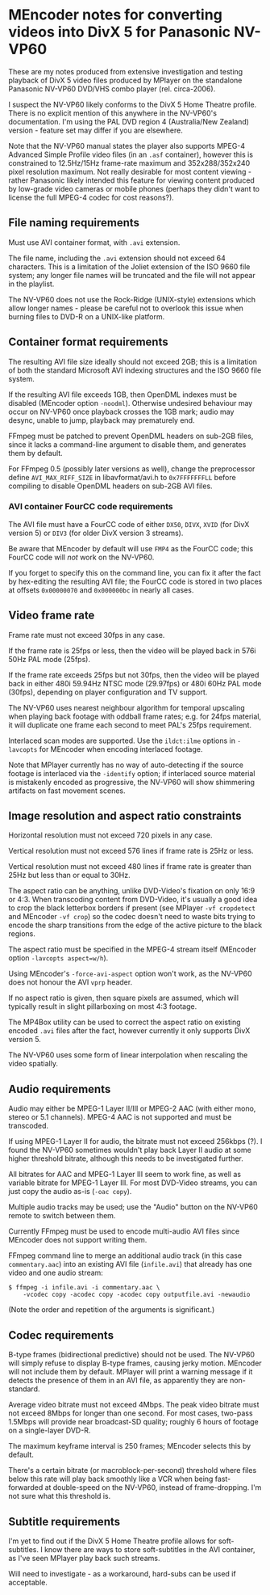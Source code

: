 MEncoder notes for converting videos into DivX 5 for Panasonic NV-VP60
======================================================================

These are my notes produced from extensive investigation and testing
playback of DivX 5 video files produced by MPlayer on the standalone
Panasonic NV-VP60 DVD/VHS combo player (rel. circa-2006).

I suspect the NV-VP60 likely conforms to the DivX 5 Home Theatre
profile. There is no explicit mention of this anywhere in the NV-VP60's
documentation. I'm using the PAL DVD region 4 (Australia/New Zealand)
version - feature set may differ if you are elsewhere.

Note that the NV-VP60 manual states the player also supports MPEG-4
Advanced Simple Profile video files (in an `.asf` container), however
this is constrained to 12.5Hz/15Hz frame-rate maximum and
352x288/352x240 pixel resolution maximum. Not really desirable for most
content viewing - rather Panasonic likely intended this feature for
viewing content produced by low-grade video cameras or mobile phones
(perhaps they didn't want to license the full MPEG-4 codec for cost
reasons?).

File naming requirements
------------------------

Must use AVI container format, with `.avi` extension.

The file name, including the `.avi` extension should not exceed 64
characters. This is a limitation of the Joliet extension of the ISO 9660
file system; any longer file names will be truncated and the file will
not appear in the playlist.

The NV-VP60 does not use the Rock-Ridge (UNIX-style) extensions which
allow longer names - please be careful not to overlook this issue when
burning files to DVD-R on a UNIX-like platform.

Container format requirements
-----------------------------

The resulting AVI file size ideally should not exceed 2GB; this is a
limitation of both the standard Microsoft AVI indexing structures and
the ISO 9660 file system.

If the resulting AVI file exceeds 1GB, then OpenDML indexes must be
disabled (MEncoder option `-noodml`). Otherwise undesired behaviour may
occur on NV-VP60 once playback crosses the 1GB mark; audio may desync,
unable to jump, playback may prematurely end.

FFmpeg must be patched to prevent OpenDML headers on sub-2GB files,
since it lacks a command-line argument to disable them, and generates
them by default.

For FFmpeg 0.5 (possibly later versions as well), change the
preprocessor define `AVI_MAX_RIFF_SIZE` in libavformat/avi.h to
`0x7FFFFFFFLL` before compiling to disable OpenDML headers on sub-2GB
AVI files.

### AVI container FourCC code requirements

The AVI file must have a FourCC code of either `DX50`, `DIVX`, `XVID`
(for DivX version 5) or `DIV3` (for older DivX version 3 streams).

Be aware that MEncoder by default will use `FMP4` as the FourCC code;
this FourCC code will *not* work on the NV-VP60.

If you forget to specify this on the command line, you can fix it after
the fact by hex-editing the resulting AVI file; the FourCC code is
stored in two places at offsets `0x00000070` and `0x000000bc` in nearly
all cases.

Video frame rate
----------------

Frame rate must not exceed 30fps in any case.

If the frame rate is 25fps or less, then the video will be played back
in 576i 50Hz PAL mode (25fps).

If the frame rate exceeds 25fps but not 30fps, then the video will be
played back in either 480i 59.94Hz NTSC mode (29.97fps) or 480i 60Hz PAL
mode (30fps), depending on player configuration and TV support.

The NV-VP60 uses nearest neighbour algorithm for temporal upscaling when
playing back footage with oddball frame rates; e.g. for 24fps material,
it will duplicate one frame each second to meet PAL's 25fps requirement.

Interlaced scan modes are supported. Use the `ildct:ilme` options in
`-lavcopts` for MEncoder when encoding interlaced footage.

Note that MPlayer currently has no way of auto-detecting if the source
footage is interlaced via the `-identify` option; if interlaced source
material is mistakenly encoded as progressive, the NV-VP60 will show
shimmering artifacts on fast movement scenes.

Image resolution and aspect ratio constraints
---------------------------------------------

Horizontal resolution must not exceed 720 pixels in any case.

Vertical resolution must not exceed 576 lines if frame rate is 25Hz or
less.

Vertical resolution must not exceed 480 lines if frame rate is greater
than 25Hz but less than or equal to 30Hz.

The aspect ratio can be anything, unlike DVD-Video's fixation on only
16:9 or 4:3. When transcoding content from DVD-Video, it's usually a
good idea to crop the black letterbox borders if present (see MPlayer
`-vf cropdetect` and MEncoder `-vf crop`) so the codec doesn't need to
waste bits trying to encode the sharp transitions from the edge of the
active picture to the black regions.

The aspect ratio must be specified in the MPEG-4 stream itself (MEncoder
option `-lavcopts aspect=w/h`).

Using MEncoder's `-force-avi-aspect` option won't work, as the NV-VP60
does not honour the AVI `vprp` header.

If no aspect ratio is given, then square pixels are assumed, which
will typically result in slight pillarboxing on most 4:3 footage.

The MP4Box utility can be used to correct the aspect ratio on existing
encoded `.avi` files after the fact, however currently it only supports
DivX version 5.

The NV-VP60 uses some form of linear interpolation when rescaling the
video spatially.

Audio requirements
------------------

Audio may either be MPEG-1 Layer II/III or MPEG-2 AAC (with either mono,
stereo or 5.1 channels). MPEG-4 AAC is not supported and must be
transcoded.

If using MPEG-1 Layer II for audio, the bitrate must not exceed 256kbps
(?). I found the NV-VP60 sometimes wouldn't play back Layer II audio at
some higher threshold bitrate, although this needs to be investigated
further.

All bitrates for AAC and MPEG-1 Layer III seem to work fine, as well as
variable bitrate for MPEG-1 Layer III. For most DVD-Video streams, you
can just copy the audio as-is (`-oac copy`).

Multiple audio tracks may be used; use the "Audio" button on the NV-VP60
remote to switch between them.

Currently FFmpeg must be used to encode multi-audio AVI files since
MEncoder does not support writing them.

FFmpeg command line to merge an additional audio track (in this case
`commentary.aac`) into an existing AVI file (`infile.avi`) that already
has one video and one audio stream:

    $ ffmpeg -i infile.avi -i commentary.aac \
        -vcodec copy -acodec copy -acodec copy outputfile.avi -newaudio

(Note the order and repetition of the arguments is significant.)

Codec requirements
------------------

B-type frames (bidirectional predictive) should not be used. The NV-VP60
will simply refuse to display B-type frames, causing jerky motion.
MEncoder will not include them by default. MPlayer will print a warning
message if it detects the presence of them in an AVI file, as apparently
they are non-standard.

Average video bitrate must not exceed 4Mbps. The peak video bitrate must
not exceed 8Mbps for longer than one second. For most cases, two-pass
1.5Mbps will provide near broadcast-SD quality; roughly 6 hours of
footage on a single-layer DVD-R.

The maximum keyframe interval is 250 frames; MEncoder selects this by
default.

There's a certain bitrate (or macroblock-per-second) threshold where
files below this rate will play back smoothly like a VCR when being
fast-forwarded at double-speed on the NV-VP60, instead of
frame-dropping. I'm not sure what this threshold is.

Subtitle requirements
---------------------

I'm yet to find out if the DivX 5 Home Theatre profile allows for
soft-subtitles. I know there are ways to store soft-subtitles in the AVI
container, as I've seen MPlayer play back such streams. 

Will need to investigate - as a workaround, hard-subs can be used if
acceptable.
 